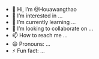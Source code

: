 - 👋 Hi, I’m @Houawangthao
- 👀 I’m interested in ...
- 🌱 I’m currently learning ...
- 💞️ I’m looking to collaborate on ...
- 📫 How to reach me ...
- 😄 Pronouns: ...
- ⚡ Fun fact: ...

<!---
Houawangthao/Houawangthao is a ✨ special ✨ repository because its `README.md` (this file) appears on your GitHub profile.
You can click the Preview link to take a look at your changes.
--->
